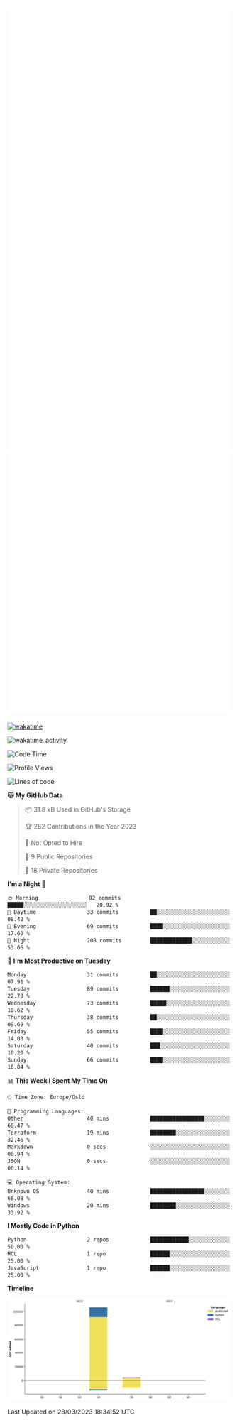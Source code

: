 ![Metrics](/metrics.svg)![Additional metrics](metrics.additional.svg)
----------------------------------------------------------------------------------------------------------------------------------------------------

[![wakatime](https://wakatime.com/badge/user/139c3dc8-b99d-475a-b6b4-e7663d03add8.svg)](https://wakatime.com/@139c3dc8-b99d-475a-b6b4-e7663d03add8)

![wakatime_activity](https://wakatime.com/share/@merca/d0fb6363-0f77-40ae-9525-9b9347ed2e36.svg)

<!--START_SECTION:waka-->
![Code Time](http://img.shields.io/badge/Code%20Time-6%2C414%20hrs%2043%20mins-blue)

![Profile Views](http://img.shields.io/badge/Profile%20Views-5-blue)

![Lines of code](https://img.shields.io/badge/From%20Hello%20World%20I%27ve%20Written-110.4%20thousand%20lines%20of%20code-blue)

**🐱 My GitHub Data** 

> 📦 31.8 kB Used in GitHub's Storage 
 > 
> 🏆 262 Contributions in the Year 2023
 > 
> 🚫 Not Opted to Hire
 > 
> 📜 9 Public Repositories 
 > 
> 🔑 18 Private Repositories 
 > 
**I'm a Night 🦉** 

```text
🌞 Morning                82 commits          █████░░░░░░░░░░░░░░░░░░░░   20.92 % 
🌆 Daytime                33 commits          ██░░░░░░░░░░░░░░░░░░░░░░░   08.42 % 
🌃 Evening                69 commits          ████░░░░░░░░░░░░░░░░░░░░░   17.60 % 
🌙 Night                  208 commits         █████████████░░░░░░░░░░░░   53.06 % 
```
📅 **I'm Most Productive on Tuesday** 

```text
Monday                   31 commits          ██░░░░░░░░░░░░░░░░░░░░░░░   07.91 % 
Tuesday                  89 commits          ██████░░░░░░░░░░░░░░░░░░░   22.70 % 
Wednesday                73 commits          █████░░░░░░░░░░░░░░░░░░░░   18.62 % 
Thursday                 38 commits          ██░░░░░░░░░░░░░░░░░░░░░░░   09.69 % 
Friday                   55 commits          ████░░░░░░░░░░░░░░░░░░░░░   14.03 % 
Saturday                 40 commits          ███░░░░░░░░░░░░░░░░░░░░░░   10.20 % 
Sunday                   66 commits          ████░░░░░░░░░░░░░░░░░░░░░   16.84 % 
```


📊 **This Week I Spent My Time On** 

```text
🕑︎ Time Zone: Europe/Oslo

💬 Programming Languages: 
Other                    40 mins             █████████████████░░░░░░░░   66.47 % 
Terraform                19 mins             ████████░░░░░░░░░░░░░░░░░   32.46 % 
Markdown                 0 secs              ░░░░░░░░░░░░░░░░░░░░░░░░░   00.94 % 
JSON                     0 secs              ░░░░░░░░░░░░░░░░░░░░░░░░░   00.14 % 

💻 Operating System: 
Unknown OS               40 mins             █████████████████░░░░░░░░   66.08 % 
Windows                  20 mins             ████████░░░░░░░░░░░░░░░░░   33.92 % 
```

**I Mostly Code in Python** 

```text
Python                   2 repos             ████████████░░░░░░░░░░░░░   50.00 % 
HCL                      1 repo              ██████░░░░░░░░░░░░░░░░░░░   25.00 % 
JavaScript               1 repo              ██████░░░░░░░░░░░░░░░░░░░   25.00 % 
```



**Timeline**

![Lines of Code chart](https://raw.githubusercontent.com/merca/merca/current/assets/bar_graph.png)


 Last Updated on 28/03/2023 18:34:52 UTC
<!--END_SECTION:waka-->
